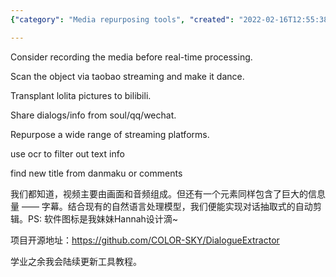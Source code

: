 ```yaml
---
{"category": "Media repurposing tools", "created": "2022-02-16T12:55:38.000Z", "date": "2022-02-16 12:55:38", "description": "This article discusses a media repurpose tool that can record, scan objects, and transplant pictures from various platforms. It is capable of sharing dialogs and information across different platforms and streaming services. Using OCR technology to filter out textual information, the tool also finds new titles from danmaku or comments. The project is open-source and will receive regular tutorial updates.", "modified": "2022-08-18T15:24:07.549Z", "tags": ["dialog extractor", "ideas", "speech recognization", "video editor", "video extractor"], "title": "Media Repurpose Tool"}

---
```


Consider recording the media before real-time processing.

Scan the object via taobao streaming and make it dance.

Transplant lolita pictures to bilibili.

Share dialogs/info from soul/qq/wechat.

Repurpose a wide range of streaming platforms.

use ocr to filter out text info

find new title from danmaku or comments

我们都知道，视频主要由画面和音频组成。但还有一个元素同样包含了巨大的信息量 —— 字幕。结合现有的自然语言处理模型，我们便能实现对话抽取式的自动剪辑。PS: 软件图标是我妹妹Hannah设计滴~

项目开源地址：https://github.com/COLOR-SKY/DialogueExtractor

学业之余我会陆续更新工具教程。
